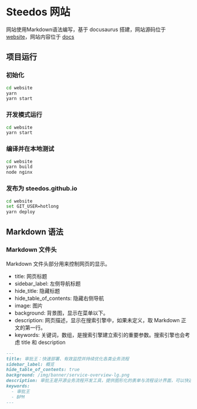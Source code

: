 # Steedos 网站

网站使用Markdown语法编写，基于 docusaurus 搭建，网站源码位于 [website](./website)，网站内容位于 [docs](./docs)

## 项目运行

### 初始化

```bash
cd website
yarn
yarn start
```

### 开发模式运行

```bash
cd website
yarn start
```

### 编译并在本地测试

```bash
cd website
yarn build
node nginx
```

### 发布为 steedos.github.io

```bash
cd website
set GIT_USER=hotlong
yarn deploy
```

## Markdown 语法

### Markdown 文件头

Markdown 文件头部分用来控制网页的显示。

- title: 网页标题
- sidebar_label: 左侧导航标题
- hide_title: 隐藏标题
- hide_table_of_contents: 隐藏右侧导航
- image: 图片
- background: 背景图，显示在菜单以下。
- description: 网页描述，显示在搜索引擎中，如果未定义，取 Markdown 正文的第一行。
- keywords: 关键词，数组，是搜索引擎建立索引的重要参数。搜索引擎也会考虑 title 和 description

```markdown
---
title: 审批王：快速部署、有效监控并持续优化各类业务流程
sidebar_label: 概览
hide_table_of_contents: true
background: /img/banner/service-overview-lg.png
description: 审批王是开源业务流程开发工具，提供图形化的表单与流程设计界面，可以快速地将公司各类审批业务转换为可严格执行的电子流程。
keywords:
  - 审批王
  - BPM
---
```
